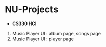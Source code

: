 # NU-Projects

* **CS330 HCI**
1. Music Player UI : album page, songs page   
2. Music Player UI : player page
